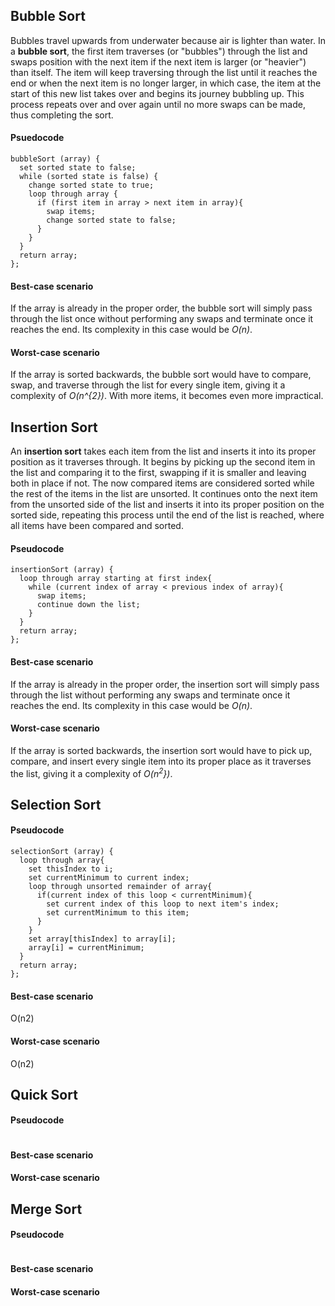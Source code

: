 ## Bubble Sort

Bubbles travel upwards from underwater because air is lighter than water. In a **bubble sort**, the first item traverses (or "bubbles") through the list and swaps position with the next item if the next item is larger (or "heavier") than itself. The item will keep traversing through the list until it reaches the end or when the next item is no longer larger, in which case, the item at the start of this new list takes over and begins its journey bubbling up. This process repeats over and over again until no more swaps can be made, thus completing the sort.

#### Psuedocode

```
bubbleSort (array) {
  set sorted state to false;
  while (sorted state is false) {
    change sorted state to true;
    loop through array {
      if (first item in array > next item in array){
        swap items;
        change sorted state to false;
      }
    }
  }
  return array;
};
```

#### Best-case scenario

If the array is already in the proper order, the bubble sort will simply pass through the list once without performing any swaps and terminate once it reaches the end. Its complexity in this case would be *O(n)*.

#### Worst-case scenario

If the array is sorted backwards, the bubble sort would have to compare, swap, and traverse through the list for every single item, giving it a complexity of *O(n^{2})*. With more items, it becomes even more impractical.

## Insertion Sort

An **insertion sort** takes each item from the list and inserts it into its proper position as it traverses through. It begins by picking up the second item in the list and comparing it to the first, swapping if it is smaller and leaving both in place if not. The now compared items are considered sorted while the rest of the items in the list are unsorted. It continues onto the next item from the unsorted side of the list and inserts it into its proper position on the sorted side, repeating this process until the end of the list is reached, where all items have been compared and sorted.

#### Pseudocode

```
insertionSort (array) {
  loop through array starting at first index{
    while (current index of array < previous index of array){
      swap items;
      continue down the list;
    }
  }
  return array;
};
```

#### Best-case scenario

If the array is already in the proper order, the insertion sort will simply pass through the list without performing any swaps and terminate once it reaches the end. Its complexity in this case would be *O(n)*.

#### Worst-case scenario

If the array is sorted backwards, the insertion sort would have to pick up, compare, and insert every single item into its proper place as it traverses the list, giving it a complexity of *O(n<sup>2</sup>})*.

## Selection Sort



#### Pseudocode

```
selectionSort (array) {
  loop through array{
    set thisIndex to i;
    set currentMinimum to current index;
    loop through unsorted remainder of array{
      if(current index of this loop < currentMinimum){
        set current index of this loop to next item's index;
        set currentMinimum to this item;
      }
    }
    set array[thisIndex] to array[i];
    array[i] = currentMinimum;
  }
  return array;
};
```

#### Best-case scenario

O(n2)

#### Worst-case scenario

O(n2)

## Quick Sort



#### Pseudocode

```

```

#### Best-case scenario



#### Worst-case scenario



## Merge Sort



#### Pseudocode

```

```

#### Best-case scenario



#### Worst-case scenario


